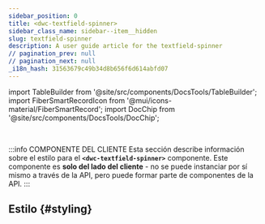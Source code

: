 ```yaml
---
sidebar_position: 0
title: <dwc-textfield-spinner>
sidebar_class_name: sidebar--item__hidden
slug: textfield-spinner
description: A user guide article for the textfield-spinner
// pagination_prev: null
// pagination_next: null
_i18n_hash: 31563679c49b34d8b656f6d614abfd07
---
```

import TableBuilder from '@site/src/components/DocsTools/TableBuilder';
import FiberSmartRecordIcon from '@mui/icons-material/FiberSmartRecord';
import DocChip from '@site/src/components/DocsTools/DocChip';

<DocChip chip='shadow' />

<br />

:::info COMPONENTE DEL CLIENTE
Esta sección describe información sobre el estilo para el **`<dwc-textfield-spinner>`** componente. Este componente es **solo del lado del cliente** - no se puede instanciar por sí mismo a través de la API, pero puede formar parte de componentes de la API.
:::

## Estilo {#styling}

<TableBuilder name="dwc-textfield-spinner" clientComponent />
